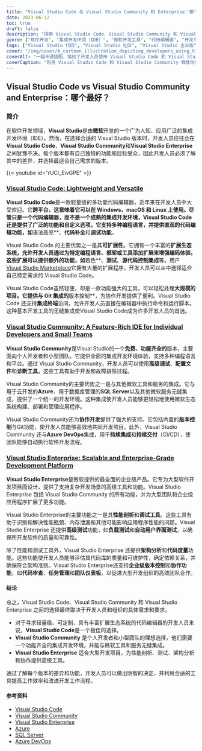 ```yaml
---
title: "Visual Studio Code 与 Visual Studio Community 和 Enterprise：哪个最适合开发人员？"
date: 2023-06-12
toc: true
draft: false
description: "探索 Visual Studio Code、Visual Studio Community 和 Visual Studio Enterprise 之间的差异，以确定满足您开发需求的理想选择。"
genre: ["软件开发", "集成开发环境（IDE）", "微软开发工具", "代码编辑器", "开发平台", "软件比较", "编程语言", "合作发展", "企业软件开发", "代码调试"]
tags: ["Visual Studio 代码", "Visual Studio 社区", "Visual Studio 企业版", "IDE", "代码编辑器", "软件开发", "微软", "编程语言", "合作发展", "企业发展", "性能剖析", "调试", "测试", "建筑分析", "代码度量", "版本控制", "软件比较", "跨平台", "扩展", "集成终端", "Azure 集成", "SQL 服务器", "Azure DevOps", "云计算开发", "持续集成", "持续交付", "开发工作流程", "生产率", "开发工具", "软件工程"]
cover: "/img/cover/A_cartoon_illustration_depicting_developers_using_Visual_St.png"
coverAlt: "一幅卡通插图，描绘了开发人员使用 Visual Studio Code 和 Visual Studio Community 协作开发代码的情景。"
coverCaption: "利用 Visual Studio Code 和 Visual Studio Community 释放你的开发潜能。"
---
```


## Visual Studio Code vs Visual Studio Community and Enterprise：哪个最好？

### 简介

在软件开发领域，**Visual Studio**是由**微软**开发的一个广为人知、应用广泛的集成开发环境（IDE）。然而，在选择合适的 Visual Studio 版本时，开发人员往往会在**Visual Studio Code**、**Visual Studio Community**和**Visual Studio Enterprise**之间犹豫不决。每个版本都有自己独特的功能和目标受众，因此开发人员必须了解其中的差异，并选择最适合自己需求的版本。

{{< youtube id="rUCl_EivGPE" >}}

### [Visual Studio Code: Lightweight and Versatile](https://code.visualstudio.com/)

**Visual Studio Code**是一款轻量级的多功能代码编辑器，近年来在开发人员中大受欢迎。它**跨平台，这意味着它可以在 Windows、macOS 和 Linux 上使用。尽管只是一个代码编辑器，而不是一个成熟的集成开发环境，Visual Studio Code 还是提供了广泛的功能和自定义选项。它支持多种编程语言，并提供直观的代码编辑功能，如**语法高亮**、**代码补全**和**调试功能**。

Visual Studio Code 的主要优势之一是其**可扩展性**。它拥有一个丰富的**扩展生态系统，允许开发人员通过为特定编程语言、框架或工具添加扩展来增强编码体验。这些扩展可以提供额外的功能，如**着色**、**测试**、**源代码控制集成**等。用户 [Visual Studio Marketplace](https://marketplace.visualstudio.com/vscode)它拥有大量的扩展程序，开发人员可以从中选择适合自己特定需求的 Visual Studio Code。

Visual Studio Code虽然轻便，却是一款功能强大的工具，可以轻松处理**大规模的项目。它提供与 Git 集成的**版本控制**，为协作开发提供了便利。Visual Studio Code 还支持**集成终端**访问，允许开发人员直接在编辑器中执行命令和运行脚本。这种基本开发工具的无缝集成使Visual Studio Code成为许多开发人员的首选。

### [Visual Studio Community: A Feature-Rich IDE for Individual Developers and Small Teams](https://visualstudio.microsoft.com/vs/community/)

**Visual Studio Community**是Visual Studio的一个**免费、功能齐全的**版本，主要面向个人开发者和小型团队。它提供全面的集成开发环境体验，支持多种编程语言和平台。通过 Visual Studio Community，开发人员可以使用**高级调试**、**配置文件**和**诊断工具**，这些工具有助于开发和故障排除过程。

Visual Studio Community的主要优势之一是与其他微软工具和服务的集成。它与用于云开发的**Azure**、用于数据库管理的**SQL Server**以及其他微软服务无缝集成，提供了一个统一的开发环境。这种集成使开发人员能够更轻松地使用微软生态系统构建、部署和管理应用程序。

Visual Studio Community还为**协作开发**提供了强大的支持。它包括内置的**版本控制**与Git功能，使开发人员能够高效地共同开发项目。此外，Visual Studio Community 还与**Azure DevOps**集成，用于**持续集成**和**持续交付**（CI/CD），使团队能够自动执行软件开发流程。

### [Visual Studio Enterprise: Scalable and Enterprise-Grade Development Platform](https://visualstudio.microsoft.com/vs/enterprise/)

**Visual Studio Enterprise**是微软提供的最全面的企业级产品。它专为大型软件开发项目而设计，提供了支持复杂开发场景的高级工具和功能。Visual Studio Enterprise 包括 Visual Studio Community 的所有功能，并为大型团队和企业级应用程序扩展了更多功能。

Visual Studio Enterprise的主要功能之一是其**性能剖析**和**调试工具**。这些工具有助于识别和解决性能瓶颈、内存泄漏和其他可能影响应用程序性能的问题。Visual Studio Enterprise 还提供**高级测试**功能，如**负载测试**和**自动用户界面测试**，以确保所开发软件的质量和可靠性。

除了性能和测试工具外，Visual Studio Enterprise 还提供**架构分析**和**代码度量**功能。这些功能使开发人员能够评估其代码库的质量和可维护性，确定依赖关系，并确保符合架构准则。Visual Studio Enterprise还支持**企业级版本控制**和**协作功能**，如**代码审查**、**任务管理**和**团队仪表板**，以促进大型开发组织的高效团队合作。

#### 结论

总之，Visual Studio Code、Visual Studio Community 和 Visual Studio Enterprise 之间的选择最终取决于开发人员和组织的具体需求和要求。

- 对于寻求轻量级、可定制、具有丰富扩展生态系统的代码编辑器的开发人员来说，**Visual Studio Code**是一个极佳的选择。
- **Visual Studio Community** 是个人开发者和小型团队的理想选择，他们需要一个功能齐全的集成开发环境，并能与微软工具和服务无缝集成。
- **Visual Studio Enterprise** 适合大型开发项目，为性能剖析、测试、架构分析和协作提供高级工具。

通过了解每个版本的差异和功能，开发人员可以做出明智的决定，并利用合适的工具提高工作效率和改进开发工作流程。

#### 参考资料

- [Visual Studio Code](https://code.visualstudio.com/)
- [Visual Studio Community](https://visualstudio.microsoft.com/vs/community/)
- [Visual Studio Enterprise](https://visualstudio.microsoft.com/vs/enterprise/)
- [Azure](https://azure.microsoft.com/)
- [SQL Server](https://www.microsoft.com/en-us/sql-server/)
- [Azure DevOps](https://azure.microsoft.com/services/devops/)


